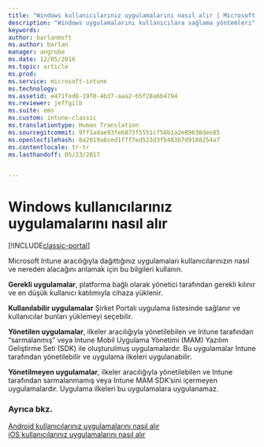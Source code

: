 ```yaml
---
title: "Windows kullanıcılarınız uygulamalarını nasıl alır | Microsoft Docs"
description: "Windows uygulamalarını kullanıcılara sağlama yöntemleri"
keywords: 
author: barlanmsft
ms.author: barlan
manager: angrobe
ms.date: 12/05/2016
ms.topic: article
ms.prod: 
ms.service: microsoft-intune
ms.technology: 
ms.assetid: e471fed8-19f0-4b37-aaa2-65f28a6b4794
ms.reviewer: jeffgilb
ms.suite: ems
ms.custom: intune-classic
ms.translationtype: Human Translation
ms.sourcegitcommit: 9ff1adae93fe6873f5551cf58b1a2e89638dee85
ms.openlocfilehash: 8a2019a6ced1f7f7ed523d3fb483b7d9188254a7
ms.contentlocale: tr-tr
ms.lasthandoff: 05/23/2017


---
```



# <a name="how-your-windows-users-get-their-apps"></a>Windows kullanıcılarınız uygulamalarını nasıl alır

[!INCLUDE[classic-portal](../includes/classic-portal.md)]

Microsoft Intune aracılığıyla dağıttığınız uygulamaları kullanıcılarınızın nasıl ve nereden alacağını anlamak için bu bilgileri kullanın.

**Gerekli uygulamalar**, platforma bağlı olarak yönetici tarafından gerekli kılınır ve en düşük kullanıcı katılımıyla cihaza yüklenir.

**Kullanılabilir uygulamalar** Şirket Portalı uygulama listesinde sağlanır ve kullanıcılar bunları yüklemeyi seçebilir.

**Yönetilen uygulamalar**, ilkeler aracılığıyla yönetilebilen ve Intune tarafından “sarmalanmış” veya Intune Mobil Uygulama Yönetimi (MAM) Yazılım Geliştirme Seti (SDK) ile oluşturulmuş uygulamalardır. Bu uygulamalar Intune tarafından yönetilebilir ve uygulama ilkeleri uygulanabilir.

**Yönetilmeyen uygulamalar**, ilkeler aracılığıyla yönetilebilen ve Intune tarafından sarmalanmamış veya Intune MAM SDK’sini içermeyen uygulamalardır. Uygulama ilkeleri bu uygulamalara uygulanamaz.

### <a name="see-also"></a>Ayrıca bkz.
[Android kullanıcılarınız uygulamalarını nasıl alır](how-your-android-users-get-their-apps.md)</br>
[iOS kullanıcılarınız uygulamalarını nasıl alır](how-your-ios-users-get-their-apps.md)

